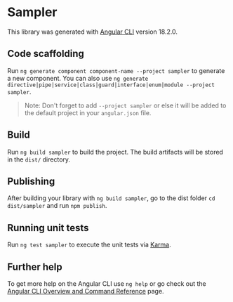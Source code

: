 # Sampler

This library was generated with [Angular CLI](https://github.com/angular/angular-cli) version 18.2.0.

## Code scaffolding

Run `ng generate component component-name --project sampler` to generate a new component. You can also use `ng generate directive|pipe|service|class|guard|interface|enum|module --project sampler`.
> Note: Don't forget to add `--project sampler` or else it will be added to the default project in your `angular.json` file. 

## Build

Run `ng build sampler` to build the project. The build artifacts will be stored in the `dist/` directory.

## Publishing

After building your library with `ng build sampler`, go to the dist folder `cd dist/sampler` and run `npm publish`.

## Running unit tests

Run `ng test sampler` to execute the unit tests via [Karma](https://karma-runner.github.io).

## Further help

To get more help on the Angular CLI use `ng help` or go check out the [Angular CLI Overview and Command Reference](https://angular.dev/tools/cli) page.
